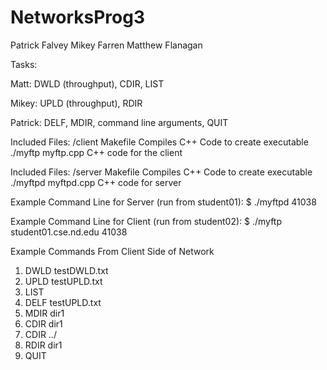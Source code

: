 # NetworksProg3

Patrick Falvey
Mikey Farren
Matthew Flanagan

Tasks:

Matt: DWLD (throughput), CDIR, LIST

Mikey: UPLD (throughput), RDIR

Patrick: DELF, MDIR, command line arguments, QUIT


Included Files: /client
   Makefile			Compiles C++ Code to create executable ./myftp
   myftp.cpp			C++ code for the client

Included Files: /server
   Makefile			Compiles C++ Code to create executable ./myftpd
   myftpd.cpp			C++ code for server


Example Command Line for Server (run from student01):
$ ./myftpd 41038


Example Command Line for Client (run from student02):
$ ./myftp student01.cse.nd.edu 41038


Example Commands From Client Side of Network
1) DWLD testDWLD.txt
2) UPLD testUPLD.txt
3) LIST
4) DELF testUPLD.txt
5) MDIR dir1
6) CDIR dir1
7) CDIR ../
8) RDIR dir1
9) QUIT
